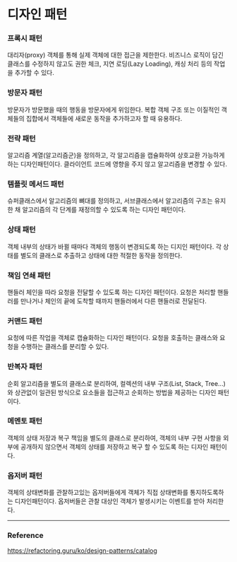 # 디자인 패턴

### 프록시 패턴
대리자(proxy) 객체를 통해 실제 객체에 대한 접근을 제한한다. 비즈니스 로직이 담긴 클래스를 수정하지 않고도 권한 체크, 지연 로딩(Lazy Loading), 캐싱 처리 등의 작업을 추가할 수 있다.

### 방문자 패턴
방문자가 방문했을 때의 행동을 방문자에게 위임한다. 복합 객체 구조 또는 이질적인 객체들의 집합에서 객체들에 새로운 동작을 추가하고자 할 때 유용하다.

### 전략 패턴
알고리즘 계열(알고리즘군)을 정의하고, 각 알고리즘을 캡슐화하여 상호교환 가능하게 하는 디자인패턴이다. 클라이언트 코드에 영향을 주지 않고 알고리즘을 변경할 수 있다.

### 템플릿 메서드 패턴
슈퍼클래스에서 알고리즘의 뼈대를 정의하고, 서브클래스에서 알고리즘의 구조는 유지한 채 알고리즘의 각 단계를 재정의할 수 있도록 하는 디자인 패턴이다.

### 상태 패턴
객체 내부의 상태가 바뀔 때마다 객체의 행동이 변경되도록 하는 디지인 패턴이다. 각 상태를 별도의 클래스로 추출하고 상태에 대한 적절한 동작을 정의한다.

### 책임 연쇄 패턴
핸들러 체인을 따라 요청을 전달할 수 있도록 하는 디자인 패턴이다. 요청은 처리할 핸들러를 만나거나 체인의 끝에 도착할 때까지 핸들러에서 다른 핸들러로 전달된다.

### 커맨드 패턴
요청에 따른 작업을 객체로 캡슐화하는 디자인 패턴이다. 요청을 호출하는 클래스와 요청을 수행하는 클래스를 분리할 수 있다.

### 반복자 패턴
순회 알고리즘을 별도의 클래스로 분리하여, 컬렉션의 내부 구조(List, Stack, Tree...)와 상관없이 일관된 방식으로 요소들을 접근하고 순회하는 방법을 제공하는 디자인 패턴이다.

### 메멘토 패턴
객체의 상태 저장과 복구 책임을 별도의 클래스로 분리하여, 객체의 내부 구현 사항을 외부에 공개하지 않으면서 객체의 상태를 저장하고 복구 할 수 있도록 하는 디자인 패턴이다.

### 옵저버 패턴
객체의 상태변화를 관찰하고있는 옵저버들에게 객체가 직접 상태변화를 통지하도록하는 디자인패턴이다. 옵저버들은 관찰 대상인 객체가 발생시키는 이벤트를 받아 처리한다.

---
### Reference

https://refactoring.guru/ko/design-patterns/catalog
